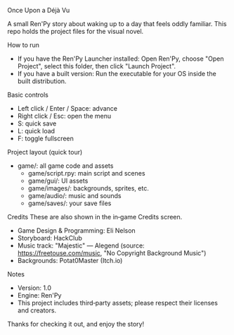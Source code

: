 Once Upon a Déjà Vu

A small Ren'Py story about waking up to a day that feels oddly familiar. This repo holds the project files for the visual novel.

How to run
- If you have the Ren'Py Launcher installed: Open Ren'Py, choose "Open Project", select this folder, then click "Launch Project".
- If you have a built version: Run the executable for your OS inside the built distribution.

Basic controls
- Left click / Enter / Space: advance
- Right click / Esc: open the menu
- S: quick save
- L: quick load
- F: toggle fullscreen

Project layout (quick tour)
- game/: all game code and assets
  - game/script.rpy: main script and scenes
  - game/gui/: UI assets
  - game/images/: backgrounds, sprites, etc.
  - game/audio/: music and sounds
  - game/saves/: your save files

Credits
These are also shown in the in‑game Credits screen.
- Game Design & Programming: Eli Nelson
- Storyboard: HackClub
- Music track: "Majestic" — Alegend (source: https://freetouse.com/music, "No Copyright Background Music")
- Backgrounds: Potat0Master (Itch.io)

Notes
- Version: 1.0
- Engine: Ren'Py
- This project includes third‑party assets; please respect their licenses and creators.

Thanks for checking it out, and enjoy the story!